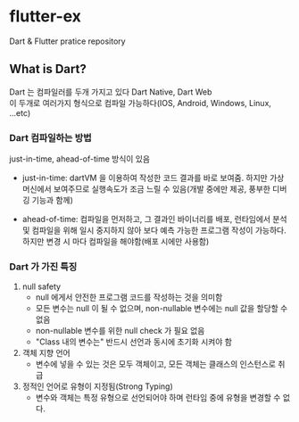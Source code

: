 # flutter-ex
Dart &amp; Flutter pratice repository


## What is Dart?
Dart 는 컴파일러를 두개 가지고 있다 Dart  Native, Dart Web</br>
이 두개로 여러가지 형식으로 컴파일 가능하다(IOS, Android, Windows, Linux, ...etc)

### Dart 컴파일하는 방법
just-in-time, ahead-of-time 방식이 있음

- just-in-time: dartVM 을 이용하여 작성한 코드 결과를 바로 보여줌. 하지만 가상 머신에서 보여주므로 실행속도가 조금 느릴 수 있음(개발 중에만 제공, 풍부한 디버깅 기능과 함께)

- ahead-of-time: 컴파일을 먼저하고, 그 결과인 바이너리를 배포, 런타임에서 분석 및 컴파일을 위해 일시 중지하지 않아 보다 예측 가능한 프로그램 작성이 가능하다. 하지만 변경 시 마다 컴파일을 해야함(배포 시에만 사용함)

### Dart 가 가진 특징
1. null safety
    - null 에게서 안전한 프로그램 코드를 작성하는 것을 의미함
    - 모든 변수는 null 이 될 수 없으며, non-nullable 변수에는 null 값을 할당할 수 없음
    - non-nullable 변수를 위한 null check 가 필요 없음
    - "Class 내의 변수는" 반드시 선언과 동시에 초기화 시켜야 함
2. 객체 지향 언어
    - 변수에 넣을 수 있는 것은 모두 객체이고, 모든 객체는 클래스의 인스턴스로 취급
3. 정적인 언어로 유형이 지정됨(Strong Typing)
    - 변수와 객체는 특정 유형으로 선언되어야 하며 런타임 중에 유형을 변경할 수 없다.